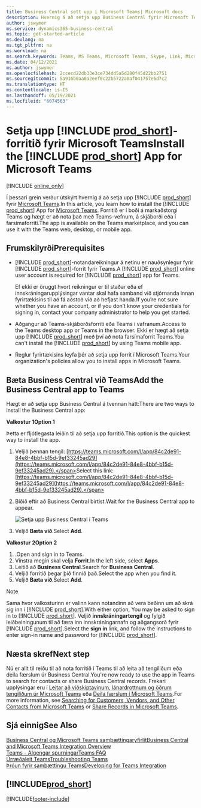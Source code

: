 ```yaml
---
title: Business Central sett upp í Microsoft Teams| Microsoft docs
description: Hvernig á að setja upp Business Central fyrir Microsoft Teams.
author: jswymer
ms.service: dynamics365-business-central
ms.topic: get-started-article
ms.devlang: na
ms.tgt_pltfrm: na
ms.workload: na
ms.search.keywords: Teams, MS Teams, Microsoft Teams, Skype, Link, Microsoft 365, collaborate, collaboration, teamwork
ms.date: 04/12/2021
ms.author: jswymer
ms.openlocfilehash: 2ccecd22db33e3ce734dd5a5d280f45d22bb2751
ms.sourcegitcommit: 5a916b0aa0a2eef0c22b5722a0af041757e6d7c2
ms.translationtype: HT
ms.contentlocale: is-IS
ms.lasthandoff: 05/19/2021
ms.locfileid: "6074563"
---
```

# <a name="install-the-prod_short-app-for-microsoft-teams"></a><span data-ttu-id="4aba9-103">Setja upp [!INCLUDE [prod_short](includes/prod_short.md)]-forritið fyrir Microsoft Teams</span><span class="sxs-lookup"><span data-stu-id="4aba9-103">Install the [!INCLUDE [prod_short](includes/prod_short.md)] App for Microsoft Teams</span></span>

[!INCLUDE [online_only](includes/online_only.md)]

<span data-ttu-id="4aba9-104">Í þessari grein verður útskýrt hvernig á að setja upp [!INCLUDE [prod_short](includes/prod_short.md)] fyrir [Microsoft Teams](https://www.microsoft.com/en-us/microsoft-365/microsoft-teams).</span><span class="sxs-lookup"><span data-stu-id="4aba9-104">In this article, you learn how to install the [!INCLUDE [prod_short](includes/prod_short.md)] App for [Microsoft Teams](https://www.microsoft.com/en-us/microsoft-365/microsoft-teams).</span></span> <span data-ttu-id="4aba9-105">Forritið er í boði á markaðstorgi Teams og hægt er að nota það með Teams-vefnum, á skjáborði eða í farsímaforriti.</span><span class="sxs-lookup"><span data-stu-id="4aba9-105">The app is available on the Teams marketplace, and you can use it with the Teams web, desktop, or mobile app.</span></span>

## <a name="prerequisites"></a><span data-ttu-id="4aba9-106">Frumskilyrði</span><span class="sxs-lookup"><span data-stu-id="4aba9-106">Prerequisites</span></span>

- <span data-ttu-id="4aba9-107">[!INCLUDE [prod_short](includes/prod_short.md)]-notandareikningur á netinu er nauðsynlegur fyrir [!INCLUDE [prod_short](includes/prod_short.md)]-forrit fyrir Teams.</span><span class="sxs-lookup"><span data-stu-id="4aba9-107">A [!INCLUDE [prod_short](includes/prod_short.md)] online user account is required for [!INCLUDE [prod_short](includes/prod_short.md)] app for Teams.</span></span>

    <span data-ttu-id="4aba9-108">Ef ekki er öruggt hvort reikningur er til staðar eða ef innskráningarupplýsingar vantar skal hafa samband við stjórnanda innan fyrirtækisins til að fá aðstoð við að hefjast handa.</span><span class="sxs-lookup"><span data-stu-id="4aba9-108">If you’re not sure whether you have an account, or if you don’t know your credentials for signing in, contact your company administrator to help you get started.</span></span>

- <span data-ttu-id="4aba9-109">Aðgangur að Teams-skjáborðsforriti eða Teams í vafranum.</span><span class="sxs-lookup"><span data-stu-id="4aba9-109">Access to the Teams desktop app or Teams in the browser.</span></span> <span data-ttu-id="4aba9-110">Ekki er hægt að setja upp [!INCLUDE [prod_short](includes/prod_short.md)] með því að nota farsímaforrit Teams.</span><span class="sxs-lookup"><span data-stu-id="4aba9-110">You can't install the [!INCLUDE [prod_short](includes/prod_short.md)] by using Teams mobile app.</span></span>

- <span data-ttu-id="4aba9-111">Reglur fyrirtækisins leyfa þér að setja upp forrit í Microsoft Teams.</span><span class="sxs-lookup"><span data-stu-id="4aba9-111">Your organization's policies allow you to install apps in Microsoft Teams.</span></span>

## <a name="add-the-business-central-app-to-teams"></a><span data-ttu-id="4aba9-112">Bæta Business Central við Teams</span><span class="sxs-lookup"><span data-stu-id="4aba9-112">Add the Business Central app to Teams</span></span>

<span data-ttu-id="4aba9-113">Hægt er að setja upp Business Central á tvennan hátt:</span><span class="sxs-lookup"><span data-stu-id="4aba9-113">There are two ways to install the Business Central app:</span></span>

<span data-ttu-id="4aba9-114">**Valkostur 1**</span><span class="sxs-lookup"><span data-stu-id="4aba9-114">**Option 1**</span></span>

<span data-ttu-id="4aba9-115">Þetta er fljótlegasta leiðin til að setja upp forritið.</span><span class="sxs-lookup"><span data-stu-id="4aba9-115">This option is the quickest way to install the app.</span></span>

1. <span data-ttu-id="4aba9-116">Veljið þennan tengil: [https://teams.microsoft.com/l/app/84c2de91-84e8-4bbf-b15d-9ef33245ad29](https://teams.microsoft.com/l/app/84c2de91-84e8-4bbf-b15d-9ef33245ad29).</span><span class="sxs-lookup"><span data-stu-id="4aba9-116">Select this link: [https://teams.microsoft.com/l/app/84c2de91-84e8-4bbf-b15d-9ef33245ad29](https://teams.microsoft.com/l/app/84c2de91-84e8-4bbf-b15d-9ef33245ad29).</span></span>

2. <span data-ttu-id="4aba9-117">Bíðið eftir að Business Central birtist.</span><span class="sxs-lookup"><span data-stu-id="4aba9-117">Wait for the Business Central app to appear.</span></span>

    ![Setja upp Business Central í Teams](media/teams-install-app.png)

3. <span data-ttu-id="4aba9-119">Veljið **Bæta við**.</span><span class="sxs-lookup"><span data-stu-id="4aba9-119">Select **Add**.</span></span>

<span data-ttu-id="4aba9-120">**Valkostur 2**</span><span class="sxs-lookup"><span data-stu-id="4aba9-120">**Option 2**</span></span>

1. <span data-ttu-id="4aba9-121">.</span><span class="sxs-lookup"><span data-stu-id="4aba9-121">Open and sign in to Teams.</span></span>
2. <span data-ttu-id="4aba9-122">Vinstra megin skal velja **Forrit**.</span><span class="sxs-lookup"><span data-stu-id="4aba9-122">In the left side, select **Apps**.</span></span>
3. <span data-ttu-id="4aba9-123">Leitið að **Business Central**.</span><span class="sxs-lookup"><span data-stu-id="4aba9-123">Search for **Business Central**.</span></span>
4. <span data-ttu-id="4aba9-124">Veljið forritið þegar þið finnið það.</span><span class="sxs-lookup"><span data-stu-id="4aba9-124">Select the app when you find it.</span></span>
5. <span data-ttu-id="4aba9-125">Veljið **Bæta við**.</span><span class="sxs-lookup"><span data-stu-id="4aba9-125">Select **Add**.</span></span>

> [!NOTE]
> <span data-ttu-id="4aba9-126">Sama hvor valkosturinn er valinn kann notandinn að vera beðinn um að skrá sig inn í [!INCLUDE [prod_short](includes/prod_short.md)].</span><span class="sxs-lookup"><span data-stu-id="4aba9-126">With either option, You may be asked to sign in to [!INCLUDE [prod_short](includes/prod_short.md)].</span></span> <span data-ttu-id="4aba9-127">Veljið **innskráningartengil** og fylgið leiðbeiningunum til að færa inn innskráningarnafn og aðgangsorð fyrir [!INCLUDE [prod_short](includes/prod_short.md)].</span><span class="sxs-lookup"><span data-stu-id="4aba9-127">Select the **sign in** link, and follow the instructions to enter sign-in name and password for [!INCLUDE [prod_short](includes/prod_short.md)].</span></span>

## <a name="next-step"></a><span data-ttu-id="4aba9-128">Næsta skref</span><span class="sxs-lookup"><span data-stu-id="4aba9-128">Next step</span></span>

<span data-ttu-id="4aba9-129">Nú er allt til reiðu til að nota forritið í Teams til að leita að tengiliðum eða deila færslum úr Business Central.</span><span class="sxs-lookup"><span data-stu-id="4aba9-129">You're now ready to use the app in Teams to search for contacts or share Business Central records.</span></span> <span data-ttu-id="4aba9-130">Frekari upplýsingar eru í [Leitar að viðskiptavinum, lánardrottnum og öðrum tengiliðum úr Microsoft Teams](across-search-contacts-teams.md) eða [Deila færslum í Microsoft Teams](across-working-with-teams.md).</span><span class="sxs-lookup"><span data-stu-id="4aba9-130">For more information, see [Searching for Customers, Vendors, and Other Contacts from Microsoft Teams](across-search-contacts-teams.md) or [Share Records in Microsoft Teams](across-working-with-teams.md).</span></span>

## <a name="see-also"></a><span data-ttu-id="4aba9-131">Sjá einnig</span><span class="sxs-lookup"><span data-stu-id="4aba9-131">See Also</span></span>

[<span data-ttu-id="4aba9-132">Business Central og Microsoft Teams samþættingaryfirlit</span><span class="sxs-lookup"><span data-stu-id="4aba9-132">Business Central and Microsoft Teams Integration Overview</span></span>](across-teams-overview.md)  
[<span data-ttu-id="4aba9-133">Teams - Algengar spurningar</span><span class="sxs-lookup"><span data-stu-id="4aba9-133">Teams FAQ</span></span>](teams-faq.md)  
[<span data-ttu-id="4aba9-134">Úrræðaleit Teams</span><span class="sxs-lookup"><span data-stu-id="4aba9-134">Troubleshooting Teams</span></span>](admin-teams-troubleshooting.md)  
[<span data-ttu-id="4aba9-135">Þróun fyrir samþættingu Teams</span><span class="sxs-lookup"><span data-stu-id="4aba9-135">Developing for Teams Integration</span></span>](/dynamics365/business-central/dev-itpro/developer/devenv-develop-for-teams)  

## [!INCLUDE[prod_short](includes/free_trial_md.md)]  


[!INCLUDE[footer-include](includes/footer-banner.md)]